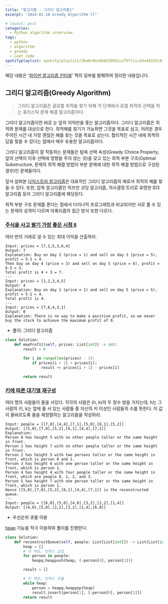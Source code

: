 ```yaml
---
title: "알고리즘 - 그리디 알고리즘l"
excerpt: "2024-01-18 Greedy Algorithm ll"

# layout: post
categories:
  - Python algorithm interview
tags:
  - python
  - algorithm
  - greedy
  - Leet code
spotifyplaylist: spotify/playlist/2KaQr0nx66AX399ZLLuTVf?si=43a48325c8fc4b16
---
```

해당 내용은 '[파이썬 알고리즘 인터뷰](https://product.kyobobook.co.kr/detail/S000001932748)' 책의 일부를 발췌하여 정리한 내용입니다.

## 그리디 알고리즘(Greedy Algorithm)

> 그리디 알고리즘은 글로벌 최적을 찾기 위해 각 단계에서 로컬 최적의 선택을 하는 휴리스틱 문제 해결 알고리즘이다.
> 

그리디 알고리즘이란 바로 눈 앞의 이익만을 좇는 알고리즘이다. 그리디 알고리즘은 최적화 문제를 대상으로 한다. 최적해를 찾기가 가능하면 그것을 목표로 삼고, 어려운 경우 주어진 시간 내 가장 괜찮은 해를 찾는 것을 목표로 삼는다. 합리적인 시간 내에 최적의 답을 찾을 수 있다는 점에서 매우 유용한 알고리즘이다.

그리디 알고리즘이 잘 작동하는 문제들은 탐욕 선택 속성(Greedy Choice Property, 앞의 선택이 이후 선택에 영향을 주지 않는 것)을 갖고 있는 최적 부분 구조(Optimal Substructure, 문제의 최적 해결 방법이 부분 문제에 대한 최적 해결 방법으로 구성된 경우)인 문제들이다.

앞서 살펴본 [다익스트라 알고리즘](https://junstar21.github.io/python%20algorithm%20interview/short_cut_problem/)은 대표적인 그리디 알고리즘의 예로서 최적의 해를 찾을 수 있다. 또한, 압축 알고리즘인 허프만 코딩 알고리즘, 의사결정 트리로 유명한 ID3 알고리즘 등이 그리디 알고리즘에 해당된다.

최적 부분 구조 문제를 푼다는 점에서 다이나믹 프로그래밍과 비교되지만 서로 풀 수 있는 문제의 성격이 다르며 아록리즘의 접근 방식 또한 다르다.

### [주식을 사고 팔기 가장 좋은 시점 ll](https://leetcode.com/problems/best-time-to-buy-and-sell-stock-ii/)

여러 번의 거래로 낼 수 있는 최대 이익을 산출하라.

```
Input: prices = [7,1,5,3,6,4]
Output: 7
Explanation: Buy on day 2 (price = 1) and sell on day 3 (price = 5), profit = 5-1 = 4.
Then buy on day 4 (price = 3) and sell on day 5 (price = 6), profit = 6-3 = 3.
Total profit is 4 + 3 = 7.
---
Input: prices = [1,2,3,4,5]
Output: 4
Explanation: Buy on day 1 (price = 1) and sell on day 5 (price = 5), profit = 5-1 = 4.
Total profit is 4.
---
Input: prices = [7,6,4,3,1]
Output: 0
Explanation: There is no way to make a positive profit, so we never buy the stock to achieve the maximum profit of 0.
```

- 풀이: 그리디 알고리즘

```python
class Solution:
    def maxProfit(self, prices: List[int]) -> int:
        result = 0

        for i in range(len(prices) - 1):
            if prices[i + 1] > prices[i]:
                result += prices[i + 1] - prices[i]

        return result
```

### [키에 따른 대기열 재구성](https://leetcode.com/problems/queue-reconstruction-by-height/description/)

여러 명의 사람들이 줄을 서있다. 각각의 사람은 (h, k)의 두 정수 쌍을 가지는데, h는 그 사람의 키, k는 앞에 줄 서 있는 사람들 중 자신의 키 이상인 사람들의 수를 뜻한다. 이 값이 올바르도록 줄을 재정렬하는 알고리즘을 작성하라.

```
Input: people = [[7,0],[4,4],[7,1],[5,0],[6,1],[5,2]]
Output: [[5,0],[7,0],[5,2],[6,1],[4,4],[7,1]]
Explanation:
Person 0 has height 5 with no other people taller or the same height in front.
Person 1 has height 7 with no other people taller or the same height in front.
Person 2 has height 5 with two persons taller or the same height in front, which is person 0 and 1.
Person 3 has height 6 with one person taller or the same height in front, which is person 1.
Person 4 has height 4 with four people taller or the same height in front, which are people 0, 1, 2, and 3.
Person 5 has height 7 with one person taller or the same height in front, which is person 1.
Hence [[5,0],[7,0],[5,2],[6,1],[4,4],[7,1]] is the reconstructed queue.
---
Input: people = [[6,0],[5,0],[4,0],[3,2],[2,2],[1,4]]
Output: [[4,0],[5,0],[2,2],[3,2],[1,4],[6,0]]
```

- 우선순위 큐를 이용

[heap](https://junstar21.github.io/python%20algorithm%20interview/heap/) 기능을 적극 이용하여 풀이를 진행한다.

```python
class Solution:
    def reconstructQueue(self, people: List[List[int]]) -> List[List[int]]:
        heap = []
        # 키 역순, 인덱스 삽입
        for person in people:
            heapq.heappush(heap, (-person[0], person[1]))

        result = []

        # 키 역순, 인덱스 추출
        while heap:
            person = heapq.heappop(heap)
            result.insert(person[1], [-person[0], person[1]])
        return result
```